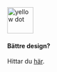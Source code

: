 <img src="img/yellowdot.png" width=60 height=60&crop-to-fit alt="yellow dot" class="yellowdot"/>

#### Bättre design?

Hittar du [här](https://webflow.com/blog/19-web-design-trends-for-2018).
